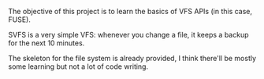 
The objective of this project is to learn the basics of VFS APIs
(in this case, FUSE).

SVFS is a very simple VFS: whenever you change a file, it keeps
a backup for the next 10 minutes.

The skeleton for the file system is already provided, I think
there'll be mostly some learning but not a lot of code writing.

